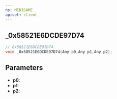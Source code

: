 ```yaml
---
ns: MINIGAME
apiset: client
---
```

## _0x58521E6DCDE97D74

```c
// 0x58521E6DCDE97D74
void _0x58521E6DCDE97D74(Any p0,Any p1,Any p2);
```


## Parameters
* **p0**:
* **p1**:
* **p2**:



